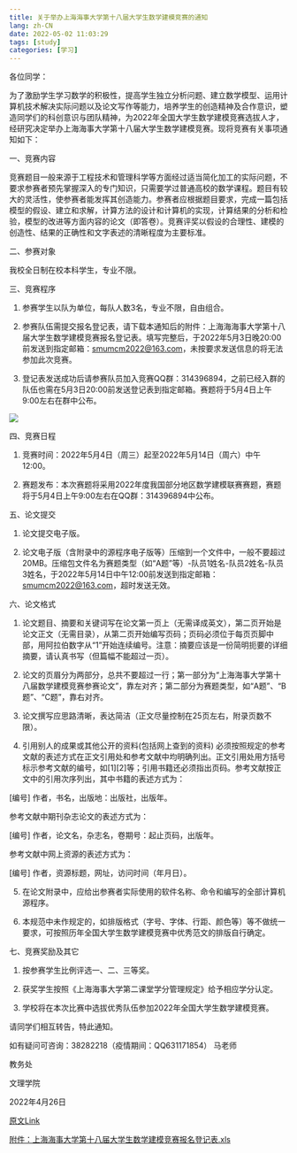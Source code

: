 ```yaml
---
title: 关于举办上海海事大学第十八届大学生数学建模竞赛的通知
lang: zh-CN
date: 2022-05-02 11:03:29
tags: [study]
categories: [学习]
---
```


 各位同学：

为了激励学生学习数学的积极性，提高学生独立分析问题、建立数学模型、运用计算机技术解决实际问题以及论文写作等能力，培养学生的创造精神及合作意识，塑造同学们的科创意识与团队精神，为2022年全国大学生数学建模竞赛选拔人才，经研究决定举办上海海事大学第十八届大学生数学建模竞赛。现将竞赛有关事项通知如下：

<!-- more -->

一、竞赛内容

竞赛题目一般来源于工程技术和管理科学等方面经过适当简化加工的实际问题，不要求参赛者预先掌握深入的专门知识，只需要学过普通高校的数学课程。题目有较大的灵活性，使参赛者能发挥其创造能力。参赛者应根据题目要求，完成一篇包括模型的假设、建立和求解，计算方法的设计和计算机的实现，计算结果的分析和检验，模型的改进等方面内容的论文（即答卷）。竞赛评奖以假设的合理性、建模的创造性、结果的正确性和文字表述的清晰程度为主要标准。

二、参赛对象

我校全日制在校本科学生，专业不限。

三、竞赛程序

1. 参赛学生以队为单位，每队人数3名，专业不限，自由组合。

2. 参赛队伍需提交报名登记表，请下载本通知后的附件：上海海海事大学第十八届大学生数学建模竞赛报名登记表。填写完整后，于2022年5月3日晚20:00前发送到指定邮箱：smumcm2022@163.com，未按要求发送信息的将无法参加此次竞赛。

3. 登记表发送成功后请参赛队员加入竞赛QQ群：314396894，之前已经入群的队伍也需在5月3日20:00前发送登记表到指定邮箱。赛题将于5月4日上午9:00左右在群中公布。

![](473d066a-7ac9-4eb0-ad91-549ba7593134.png)

四、竞赛日程

1. 竞赛时间：2022年5月4日（周三）起至2022年5月14日（周六）中午12:00。

2. 赛题发布：本次赛题将采用2022年度我国部分地区数学建模联赛赛题，赛题将于5月4日上午9:00左右在QQ群：314396894中公布。

 

五、论文提交

1. 论文提交电子版。

2. 论文电子版（含附录中的源程序电子版等）压缩到一个文件中，一般不要超过20MB。压缩包文件名为赛题类型（如“A题”等）-队员1姓名-队员2姓名-队员3姓名，于2022年5月14日中午12:00前发送到指定邮箱：smumcm2022@163.com，超时发送无效。

 

六、论文格式

1. 论文题目、摘要和关键词写在论文第一页上（无需译成英文），第二页开始是论文正文（无需目录），从第二页开始编写页码；页码必须位于每页页脚中部，用阿拉伯数字从“1”开始连续编号。注意：摘要应该是一份简明扼要的详细摘要，请认真书写（但篇幅不能超过一页）。

2. 论文的页眉分为两部分，总共不要超过一行；第一部分为“上海海事大学第十八届数学建模竞赛参赛论文”，靠左对齐；第二部分为赛题类型，如“A题”、“B题”、“C题”，靠右对齐。

3. 论文撰写应思路清晰，表达简洁（正文尽量控制在25页左右，附录页数不限）。

4. 引用别人的成果或其他公开的资料(包括网上查到的资料) 必须按照规定的参考文献的表述方式在正文引用处和参考文献中均明确列出。正文引用处用方括号标示参考文献的编号，如[1][2]等；引用书籍还必须指出页码。参考文献按正文中的引用次序列出，其中书籍的表述方式为：

[编号] 作者，书名，出版地：出版社，出版年。

参考文献中期刊杂志论文的表述方式为：

[编号] 作者，论文名，杂志名，卷期号：起止页码，出版年。

参考文献中网上资源的表述方式为：

[编号] 作者，资源标题，网址，访问时间（年月日）。

5. 在论文附录中，应给出参赛者实际使用的软件名称、命令和编写的全部计算机源程序。

6. 本规范中未作规定的，如排版格式（字号、字体、行距、颜色等）等不做统一要求，可按照历年全国大学生数学建模竞赛中优秀范文的排版自行确定。

 

七、竞赛奖励及其它

1. 按参赛学生比例评选一、二、三等奖。

2. 获奖学生按照《上海海事大学第二课堂学分管理规定》给予相应学分认定。

3. 学校将在本次比赛中选拔优秀队伍参加2022年全国大学生数学建模竞赛。

请同学们相互转告，特此通知。

如有疑问可咨询：38282218（疫情期间：QQ631171854）  马老师

教务处

文理学院

2022年4月26日

[原文Link](https://jwc.shmtu.edu.cn/2022/0426/c8546a174854/page.htm)

[附件：上海海事大学第十八届大学生数学建模竞赛报名登记表.xls](报名登记表.xls)
